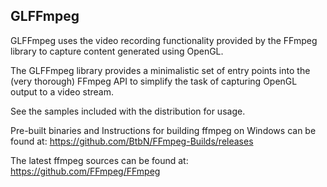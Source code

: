 ## GLFFmpeg

GLFFmpeg uses the video recording functionality provided by the FFmpeg library to capture content generated using OpenGL.

The GLFFmpeg library provides a minimalistic set of entry points into the (very thorough) FFmpeg API to simplify the task of capturing OpenGL output to a video stream.

See the samples included with the distribution for usage.

Pre-built binaries and Instructions for building ffmpeg on Windows can be found at: https://github.com/BtbN/FFmpeg-Builds/releases

The latest ffmpeg sources can be found at: https://github.com/FFmpeg/FFmpeg